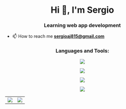 <h1 align="center">Hi 👋, I'm Sergio</h1>
<h3 align="center">Learning web app development</h3>


- 📫 How to reach me **sergioaj815@gmail.com**


<h3 align="center">Languages and Tools:</h3>
<p align="center">
  <a href="https://skillicons.dev">
    <!-- Diseño -->
    <img src="https://skillicons.dev/icons?i=figma,ai,ps" />    
  </a>
</p>
<p align="center">
  <a href="https://skillicons.dev">
    <!-- Desarrollo Frontend -->
    <img src="https://skillicons.dev/icons?i=html,css,js,sass,angular,bootstrap" />
  </a>
</p>
<p align="center">
  <a href="https://skillicons.dev">
    <!-- Desarrollo Backend -->
    <img src="https://skillicons.dev/icons?i=php,java,laravel,spring,mongodb,mysql" />
  </a>
</p>
<p align="center">
	<a href="https://skillicons.dev">
    <!-- Herramientas y Otros -->
    <img src="https://skillicons.dev/icons?i=docker,vscode,eclipse,github,discord" />
  </a>
</p>
<table align="center" border="0">
	<tr>
		<td>
			<img src="https://github-readme-stats.vercel.app/api?username=arroyosergi3&show_icons=true&include_all_commits=true&count_private=true" />
		</td>
		<td>
			<img src="https://cosmo-github-readme-stats.vercel.app/api/top-langs/?username=arroyosergi3&show_icons=true&layout=compact&langs_count=8" />
		</td>
	</tr>
</table>

